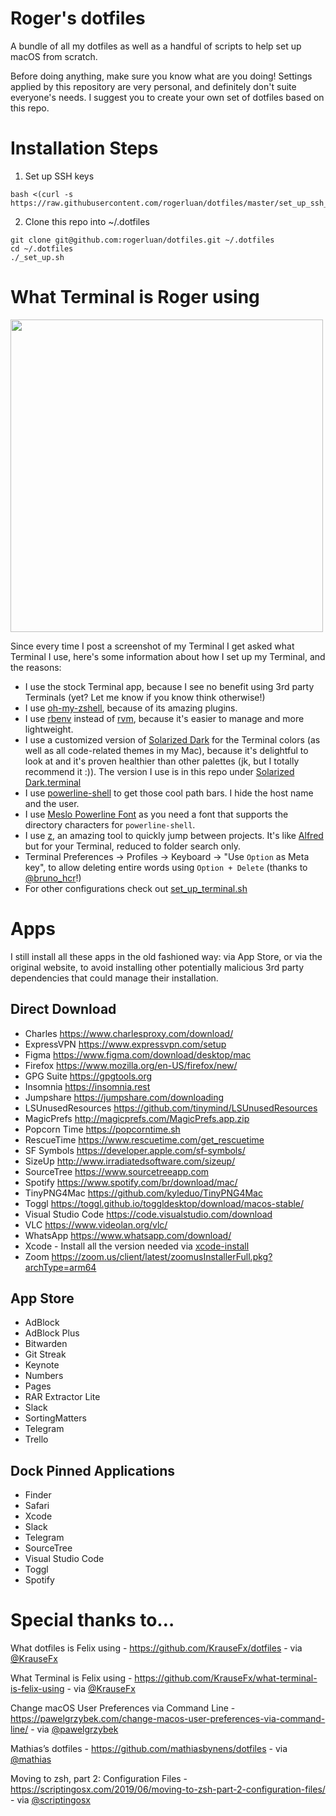 # Roger's dotfiles

A bundle of all my dotfiles as well as a handful of scripts to help set up macOS from scratch.

Before doing anything, make sure you know what are you doing! Settings applied by this repository are very personal, and definitely don't suite everyone's needs. I suggest you to create your own set of dotfiles based on this repo.

# Installation Steps

1. Set up SSH keys

```
bash <(curl -s https://raw.githubusercontent.com/rogerluan/dotfiles/master/set_up_ssh_key.sh)
```

2. Clone this repo into ~/.dotfiles

```
git clone git@github.com:rogerluan/dotfiles.git ~/.dotfiles
cd ~/.dotfiles
./_set_up.sh
```

# What Terminal is Roger using

<img src="Assets/Terminal.png" width="500">

Since every time I post a screenshot of my Terminal I get asked what Terminal I use, here's some information about how I set up my Terminal, and the reasons:

- I use the stock Terminal app, because I see no benefit using 3rd party Terminals (yet? Let me know if you know think otherwise!)
- I use [oh-my-zshell](https://github.com/robbyrussell/oh-my-zsh), because of its amazing plugins.
- I use [rbenv](https://github.com/rbenv/rbenv) instead of [rvm](https://rvm.io/), because it's easier to manage and more lightweight.
- I use a customized version of [Solarized Dark](http://ethanschoonover.com/solarized) for the Terminal colors (as well as all code-related themes in my Mac), because it's delightful to look at and it's proven healthier than other palettes (jk, but I totally recommend it :)). The version I use is in this repo under [Solarized Dark.terminal](/Terminal/Solarized%20Dark.terminal)
- I use [powerline-shell](https://github.com/milkbikis/powerline-shell) to get those cool path bars. I hide the host name and the user.
- I use [Meslo Powerline Font](https://github.com/powerline/fonts/blob/master/Meslo%20Slashed/Meslo%20LG%20M%20Regular%20for%20Powerline.ttf) as you need a font that supports the directory characters for `powerline-shell`.
- I use [z](https://github.com/rupa/z), an amazing tool to quickly jump between projects. It's like [Alfred](https://www.alfredapp.com/) but for your Terminal, reduced to folder search only.
- Terminal Preferences → Profiles → Keyboard → "Use `Option` as Meta key", to allow deleting entire words using `Option + Delete` (thanks to [@bruno_hcr](https://twitter.com/bruno_hcr)!)
- For other configurations check out [set_up_terminal.sh](/Terminal/set_up_terminal.sh)

# Apps

I still install all these apps in the old fashioned way: via App Store, or via
the original website, to avoid installing other potentially malicious 3rd party
dependencies that could manage their installation.

## Direct Download

- Charles https://www.charlesproxy.com/download/
- ExpressVPN https://www.expressvpn.com/setup
- Figma https://www.figma.com/download/desktop/mac
- Firefox https://www.mozilla.org/en-US/firefox/new/
- GPG Suite https://gpgtools.org
- Insomnia https://insomnia.rest
- Jumpshare https://jumpshare.com/downloading
- LSUnusedResources https://github.com/tinymind/LSUnusedResources
- MagicPrefs http://magicprefs.com/MagicPrefs.app.zip
- Popcorn Time https://popcorntime.sh
- RescueTime https://www.rescuetime.com/get_rescuetime
- SF Symbols https://developer.apple.com/sf-symbols/
- SizeUp http://www.irradiatedsoftware.com/sizeup/
- SourceTree https://www.sourcetreeapp.com
- Spotify https://www.spotify.com/br/download/mac/
- TinyPNG4Mac https://github.com/kyleduo/TinyPNG4Mac
- Toggl https://toggl.github.io/toggldesktop/download/macos-stable/
- Visual Studio Code https://code.visualstudio.com/download
- VLC https://www.videolan.org/vlc/
- WhatsApp https://www.whatsapp.com/download/
- Xcode - Install all the version needed via [xcode-install](https://github.com/xcpretty/xcode-install)
- Zoom https://zoom.us/client/latest/zoomusInstallerFull.pkg?archType=arm64

## App Store

- AdBlock
- AdBlock Plus
- Bitwarden
- Git Streak
- Keynote
- Numbers
- Pages
- RAR Extractor Lite
- Slack
- SortingMatters
- Telegram
- Trello

## Dock Pinned Applications

- Finder
- Safari
- Xcode
- Slack
- Telegram
- SourceTree
- Visual Studio Code
- Toggl
- Spotify

# Special thanks to…

What dotfiles is Felix using - https://github.com/KrauseFx/dotfiles - via [@KrauseFx](https://twitter.com/krausefx)

What Terminal is Felix using - https://github.com/KrauseFx/what-terminal-is-felix-using - via [@KrauseFx](https://twitter.com/krausefx)

Change macOS User Preferences via Command Line - https://pawelgrzybek.com/change-macos-user-preferences-via-command-line/ - via [@pawelgrzybek](https://twitter.com/pawelgrzybek)

Mathias’s dotfiles - https://github.com/mathiasbynens/dotfiles - via [@mathias](https://twitter.com/mathias)

Moving to zsh, part 2: Configuration Files - https://scriptingosx.com/2019/06/moving-to-zsh-part-2-configuration-files/ - via [@scriptingosx](https://twitter.com/scriptingosx)
